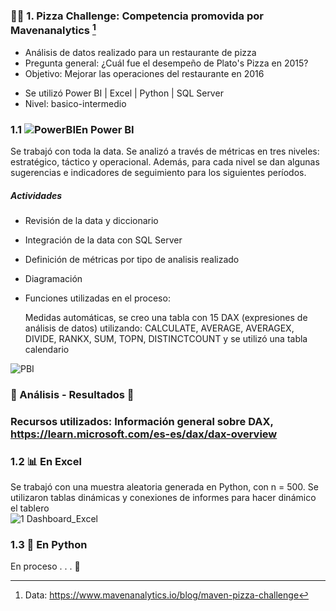 ### 🍕🍕  1. Pizza Challenge: Competencia promovida por Mavenanalytics [^1] 

+ Análisis de datos realizado para un restaurante de pizza 
+ Pregunta general: ¿Cuál fue el desempeño de Plato's Pizza en 2015? 
+ Objetivo: Mejorar las operaciones del restaurante en 2016

- Se utilizó  Power BI |  Excel  |  Python |  SQL Server
- Nivel: basico-intermedio


### 1.1 ![PowerBI](https://user-images.githubusercontent.com/82233779/203394674-b71bd963-8ebe-412a-9b26-dae6af54bf1d.PNG)En Power BI

Se trabajó con toda la data. Se analizó a través de métricas en tres niveles: estratégico, táctico y operacional. Además, para cada nivel se dan algunas sugerencias e indicadores de seguimiento para los siguientes períodos.   

##### Actividades
- Revisión de la data y diccionario
- Integración de la data con SQL Server
- Definición de métricas por tipo de analisis realizado
- Diagramación 
- Funciones utilizadas en el proceso: 

  Medidas automáticas, se creo una tabla con 15 DAX (expresiones de análisis de datos) utilizando: CALCULATE, AVERAGE, AVERAGEX, DIVIDE, RANKX, SUM, TOPN, DISTINCTCOUNT y se utilizó una tabla calendario  

![PBI](https://user-images.githubusercontent.com/82233779/203619328-de08192d-a6db-435e-a570-4244fc1859b4.png)

### 🧠 Análisis - Resultados 📝


### Recursos utilizados: Información general sobre DAX, https://learn.microsoft.com/es-es/dax/dax-overview



### 1.2 📊 En Excel 

Se trabajó con una muestra aleatoria generada en Python, con n =  500. Se utilizaron tablas dinámicas y conexiones de informes para hacer dinámico el tablero  
![1 Dashboard_Excel](https://user-images.githubusercontent.com/82233779/203609094-27248492-cb8a-410f-babb-51c02e39ded2.PNG)



### 1.3 🐍 En Python 

En proceso . . . 🐣




[^1]: Data: https://www.mavenanalytics.io/blog/maven-pizza-challenge 

